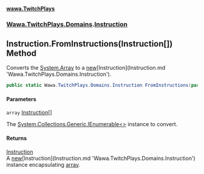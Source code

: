 #### [wawa.TwitchPlays](index.md 'index')
### [Wawa.TwitchPlays.Domains](Wawa.TwitchPlays.Domains.md 'Wawa.TwitchPlays.Domains').[Instruction](Instruction.md 'Wawa.TwitchPlays.Domains.Instruction')

## Instruction.FromInstructions(Instruction[]) Method

Converts the [System.Array](https://docs.microsoft.com/en-us/dotnet/api/System.Array 'System.Array') to a [new](https://docs.microsoft.com/en-us/dotnet/csharp/language-reference/keywords/new 'https://docs.microsoft.com/en-us/dotnet/csharp/language-reference/keywords/new')[Instruction](Instruction.md 'Wawa.TwitchPlays.Domains.Instruction').

```csharp
public static Wawa.TwitchPlays.Domains.Instruction FromInstructions(params Wawa.TwitchPlays.Domains.Instruction[] array);
```
#### Parameters

<a name='Wawa.TwitchPlays.Domains.Instruction.FromInstructions(Wawa.TwitchPlays.Domains.Instruction[]).array'></a>

`array` [Instruction](Instruction.md 'Wawa.TwitchPlays.Domains.Instruction')[[]](https://docs.microsoft.com/en-us/dotnet/api/System.Array 'System.Array')

The [System.Collections.Generic.IEnumerable&lt;&gt;](https://docs.microsoft.com/en-us/dotnet/api/System.Collections.Generic.IEnumerable-1 'System.Collections.Generic.IEnumerable`1') instance to convert.

#### Returns
[Instruction](Instruction.md 'Wawa.TwitchPlays.Domains.Instruction')  
A [new](https://docs.microsoft.com/en-us/dotnet/csharp/language-reference/keywords/new 'https://docs.microsoft.com/en-us/dotnet/csharp/language-reference/keywords/new')[Instruction](Instruction.md 'Wawa.TwitchPlays.Domains.Instruction') instance encapsulating [array](Instruction.FromInstructions(Instruction[]).md#Wawa.TwitchPlays.Domains.Instruction.FromInstructions(Wawa.TwitchPlays.Domains.Instruction[]).array 'Wawa.TwitchPlays.Domains.Instruction.FromInstructions(Wawa.TwitchPlays.Domains.Instruction[]).array').